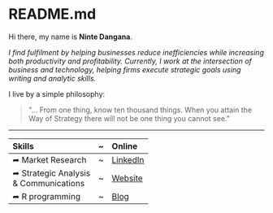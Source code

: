 # README.md

Hi there, my name is **Ninte Dangana**.  

_I find fulfilment by helping businesses reduce inefficiencies while increasing both productivity and profitability. Currently, I work at the intersection of business and technology, helping firms execute strategic goals using writing and analytic skills._ 

I live by a simple philosophy:  
> "... From one thing, know ten thousand things. When you attain the Way of Strategy there will not be one thing you cannot see."

---

Skills | ~ | Online
:--- | --- | :---
➦ Market Research | ~ | [LinkedIn](https://linkedin.com/in/nullthefirst)
➦ Strategic Analysis <br />& Communications | ~ | [Website](https://ninte.dev)
➦ R programming | ~ | [Blog](https://life.ninte.dev)
